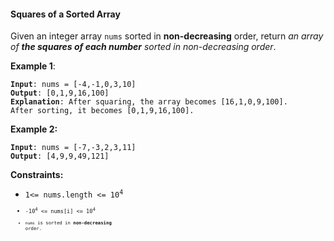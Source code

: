 #### Squares of a Sorted Array

Given an integer array `nums` sorted in **non-decreasing** order, return _an array of  **the squares of each number**  sorted in non-decreasing order_.

**Example 1**:
<pre><code><b>Input</b>: nums = [-4,-1,0,3,10]
<b>Output</b>: [0,1,9,16,100]
<b>Explanation</b>: After squaring, the array becomes [16,1,0,9,100].
After sorting, it becomes [0,1,9,16,100].
</code></pre>

**Example 2:**
<pre><code><b>Input</b>: nums = [-7,-3,2,3,11]
<b>Output</b>: [4,9,9,49,121]
</code></pre>

**Constraints:**
* <code>1<= nums.length <= 10<sup>4</sup><code>
*  <code>-10<sup>4</sup> <= nums[i] <= 10<sup>4</sup><code>
* `nums` is sorted in **non-decreasing** order.
